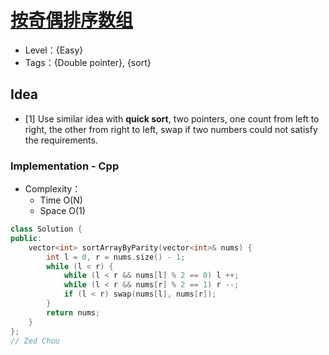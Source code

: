 # [按奇偶排序数组](https://leetcode-cn.com/problems/sort-array-by-parity/)

- Level：{Easy}
- Tags：{Double pointer}, {sort}

## Idea

- [1] Use similar idea with **quick sort**, two pointers, one count from left to right, the other from right to left, swap if two numbers could not satisfy the requirements.

### Implementation - Cpp

- Complexity：
  - Time O(N)
  - Space O(1)

``` c++
class Solution {
public:
    vector<int> sortArrayByParity(vector<int>& nums) {
        int l = 0, r = nums.size() - 1;
        while (l < r) {
            while (l < r && nums[l] % 2 == 0) l ++;
            while (l < r && nums[r] % 2 == 1) r --;
            if (l < r) swap(nums[l], nums[r]);
        }
        return nums;
    }
};
// Zed Chou
```



